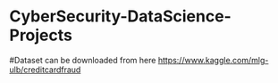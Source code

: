 # CyberSecurity-DataScience-Projects
#Dataset can be downloaded from here https://www.kaggle.com/mlg-ulb/creditcardfraud
